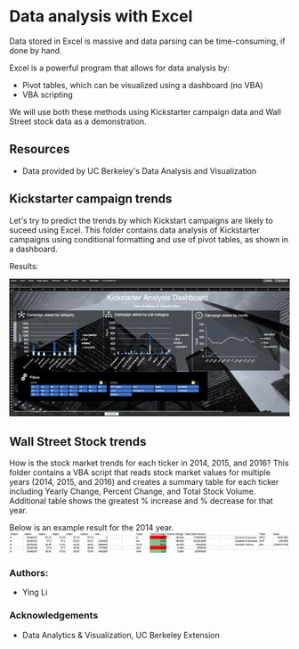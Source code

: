 # Data analysis with Excel  

Data stored in Excel is massive and data parsing can be time-consuming, if done by hand. 

Excel is a powerful program that allows for data analysis by: 
* Pivot tables, which can be visualized using a dashboard (no VBA) 
* VBA scripting 

We will use both these methods using Kickstarter campaign data and Wall Street stock data as a demonstration.

## Resources
* Data provided by UC Berkeley's Data Analysis and Visualization

## Kickstarter campaign trends 

Let's try to predict the trends by which Kickstart campaigns are likely to suceed using Excel. This folder contains data analysis of Kickstarter campaigns using conditional formatting and use of pivot tables, as shown in a dashboard.

Results: 

<img src="https://raw.githubusercontent.com/ying-li-python/Data-Analysis/master/KickStarter_analysis/Images/kickstarter_dashboard.png">


## Wall Street Stock trends 

How is the stock market trends for each ticker in 2014, 2015, and 2016? This folder contains a VBA script that reads stock market values for multiple years (2014, 2015, and 2016) and creates a summary table for each ticker including Yearly Change, Percent Change, and Total Stock Volume. Additional table shows the greatest % increase and % decrease for that year. 


Below is an example result for the 2014 year.
<img src="https://raw.githubusercontent.com/ying-li-python/Data-Analysis/master/Stock_VBA_analysis/Images/2014-stock-sm.png">

### Authors: 
- Ying Li 

### Acknowledgements 
- Data Analytics & Visualization, UC Berkeley Extension 
